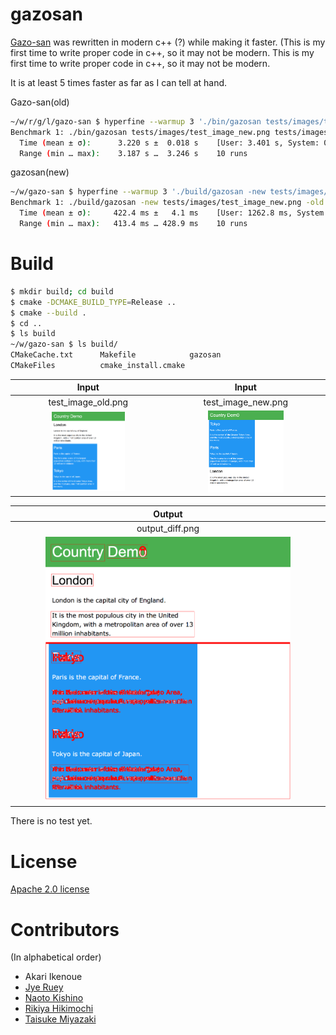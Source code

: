 # gazosan

[Gazo-san](https://github.com/lifull-dev/Gazo-san) was rewritten in modern c++ (?) while making it faster. (This is my first time to write proper code in c++, so it may not be modern.
This is my first time to write proper code in c++, so it may not be modern.

It is at least 5 times faster as far as I can tell at hand.

Gazo-san(old)
```bash
~/w/r/g/l/gazo-san $ hyperfine --warmup 3 './bin/gazosan tests/images/test_image_new.png tests/images/test_image_old.png'
Benchmark 1: ./bin/gazosan tests/images/test_image_new.png tests/images/test_image_old.png
  Time (mean ± σ):      3.220 s ±  0.018 s    [User: 3.401 s, System: 0.263 s]
  Range (min … max):    3.187 s …  3.246 s    10 runs
```

gazosan(new)
```bash
~/w/gazo-san $ hyperfine --warmup 3 './build/gazosan -new tests/images/test_image_new.png -old tests/images/test_image_old.png'
Benchmark 1: ./build/gazosan -new tests/images/test_image_new.png -old tests/images/test_image_old.png
  Time (mean ± σ):     422.4 ms ±   4.1 ms    [User: 1262.8 ms, System: 157.6 ms]
  Range (min … max):   413.4 ms … 428.9 ms    10 runs
```

# Build

```bash
$ mkdir build; cd build
$ cmake -DCMAKE_BUILD_TYPE=Release ..
$ cmake --build .
$ cd ..
$ ls build
~/w/gazo-san $ ls build/
CMakeCache.txt      Makefile            gazosan
CMakeFiles          cmake_install.cmake
```

| Input | Input |
| :--: | :--: |
| test_image_old.png | test_image_new.png |
| <img src="tests/images/test_image_old.png" width="50%" /> | <img src="tests/images/test_image_new.png" width="50%" /> |

| Output |
| :--: |
| output_diff.png |
| <img src="tests/images/output_diff.png" width="80%" /> | |


There is no test yet.

# License

[Apache 2.0 license](LICENSE)

# Contributors

(In alphabetical order)
* Akari Ikenoue
* [Jye Ruey](https://github.com/rueyaa332266)
* [Naoto Kishino](https://github.com/naotospace)
* [Rikiya Hikimochi](https://github.com/hikimochi)
* [Taisuke Miyazaki](https://github.com/imishinist)
